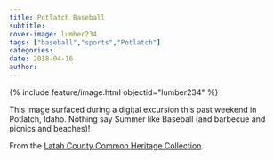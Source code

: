 ```yaml
---
title: Potlatch Baseball
subtitle: 
cover-image: lumber234
tags: ["baseball","sports","Potlatch"]
categories: 
date: 2018-04-16
author: 
---
```


{% include feature/image.html objectid="lumber234" %}

This image surfaced during a digital excursion this past weekend in Potlatch, Idaho. Nothing say Summer like Baseball (and barbecue and picnics and beaches)!

From the <a href="https://www.lib.uidaho.edu/digital/lcheritage/index.html" target="_blank">Latah County Common Heritage Collection</a>.